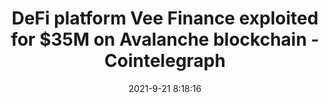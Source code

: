 ---
"title": "DeFi platform Vee Finance exploited for $35M on Avalanche blockchain - Cointelegraph"
"date": "2021-9-21 8:18:16"
"feed_name": "GOOGLENEWSMINING"
"feed_website": "https://news.google.com/search?q=mining%2Bincident&hl=en-US&gl=US&ceid=US:en"
"feed_rss": "https://news.google.com/rss/search?q=mining%2Bincident&hl=en-US&gl=US&ceid=US:en"
"link": "https://cointelegraph.com/news/defi-platform-vee-finance-exploited-for-35m-on-avalanche-blockchain"
"file": "_posts/2021-1-1-021b1703471776e919b3fa0c82d09786fb3d026a.md"
"accident": "0"
"drilling": "0"
"dead": "0"
"injured": "0"
"where": "unknown site"
---
